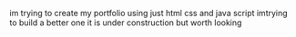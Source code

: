 
im trying to create my portfolio using just html css and java script
imtrying to build a better one 
it is under construction but worth looking
